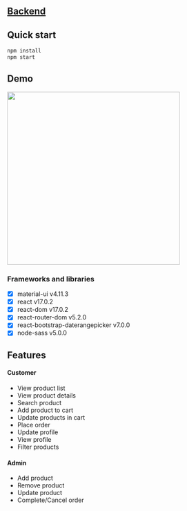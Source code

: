 ## [Backend](https://github.com/thogtq/ecommerce-intern-backend)
## Quick start
```bash
npm install
npm start
```
## Demo
<a href="https://youtu.be/xkxKZXQxfEw" target="_blank"><img src="https://github.com/thogtq/image-storage/blob/5dc8df9410df77877fa0bd02902e5f6b729feb21/Screenshot_101.png" width="400"/></a>
### Frameworks and libraries
- [x] material-ui v4.11.3
- [x] react v17.0.2
- [x] react-dom v17.0.2
- [x] react-router-dom v5.2.0
- [x] react-bootstrap-daterangepicker v7.0.0
- [x] node-sass v5.0.0
## Features
#### Customer
- View product list
- View product details
- Search product
- Add product to cart
- Update products in cart
- Place order
- Update profile
- View profile
- Filter products
#### Admin
- Add product
- Remove product
- Update product
- Complete/Cancel order
